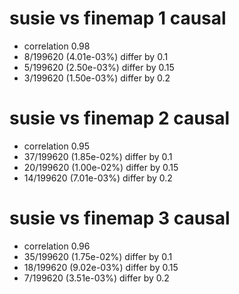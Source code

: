 # susie vs finemap  1 causal

- correlation 0.98
- 8/199620 (4.01e-03%) differ by 0.1
- 5/199620 (2.50e-03%) differ by 0.15
- 3/199620 (1.50e-03%) differ by 0.2


# susie vs finemap  2 causal

- correlation 0.95
- 37/199620 (1.85e-02%) differ by 0.1
- 20/199620 (1.00e-02%) differ by 0.15
- 14/199620 (7.01e-03%) differ by 0.2


# susie vs finemap  3 causal

- correlation 0.96
- 35/199620 (1.75e-02%) differ by 0.1
- 18/199620 (9.02e-03%) differ by 0.15
- 7/199620 (3.51e-03%) differ by 0.2


